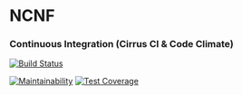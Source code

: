 # NCNF

### Continuous Integration (Cirrus CI & Code Climate)

[![Build Status](https://api.cirrus-ci.com/github/Arthelh/NCNF.svg)](https://cirrus-ci.com/github/Arthelh/NCNF)

[![Maintainability](https://img.shields.io/codeclimate/maintainability/Arthelh/NCNF)](https://codeclimate.com/github/Arthelh/NCNF/maintainability)
[![Test Coverage](https://img.shields.io/codeclimate/coverage/Arthelh/NCNF)](https://codeclimate.com/github/Arthelh/NCNF/test_coverage)
